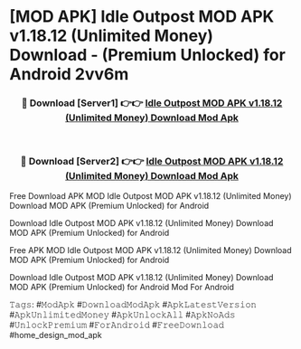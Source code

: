# [MOD APK] Idle Outpost MOD APK v1.18.12 (Unlimited Money) Download - (Premium Unlocked) for Android 2vv6m



<div align="center">
<h3>🔴 Download [Server1] 👉👉 <a href="https://momento.my/?title=Idle_Outpost_MOD_APK_v1.18.12_(Unlimited_Money)_Download">Idle Outpost MOD APK v1.18.12 (Unlimited Money) Download Mod Apk</a></h3><br>

<h3>🔴 Download [Server2] 👉👉 <a href="https://momento.my/?title=Idle_Outpost_MOD_APK_v1.18.12_(Unlimited_Money)_Download">Idle Outpost MOD APK v1.18.12 (Unlimited Money) Download Mod Apk</a></h3>
</div>



Free Download APK MOD Idle Outpost MOD APK v1.18.12 (Unlimited Money) Download MOD APK (Premium Unlocked) for Android

Download Idle Outpost MOD APK v1.18.12 (Unlimited Money) Download MOD APK (Premium Unlocked) for Android

Free APK MOD Idle Outpost MOD APK v1.18.12 (Unlimited Money) Download MOD APK (Premium Unlocked) for Android

Download Idle Outpost MOD APK v1.18.12 (Unlimited Money) Download MOD APK (Premium Unlocked) for Android Mod For Android

𝚃𝚊𝚐𝚜: #𝙼𝚘𝚍𝙰𝚙𝚔 #𝙳𝚘𝚠𝚗𝚕𝚘𝚊𝚍𝙼𝚘𝚍𝙰𝚙𝚔 #𝙰𝚙𝚔𝙻𝚊𝚝𝚎𝚜𝚝𝚅𝚎𝚛𝚜𝚒𝚘𝚗 #𝙰𝚙𝚔𝚄𝚗𝚕𝚒𝚖𝚒𝚝𝚎𝚍𝙼𝚘𝚗𝚎𝚢 #𝙰𝚙𝚔𝚄𝚗𝚕𝚘𝚌𝚔𝙰𝚕𝚕 #𝙰𝚙𝚔𝙽𝚘𝙰𝚍𝚜 #𝚄𝚗𝚕𝚘𝚌𝚔𝙿𝚛𝚎𝚖𝚒𝚞𝚖 #𝙵𝚘𝚛𝙰𝚗𝚍𝚛𝚘𝚒𝚍 #𝙵𝚛𝚎𝚎𝙳𝚘𝚠𝚗𝚕𝚘𝚊𝚍 #home_design_mod_apk
